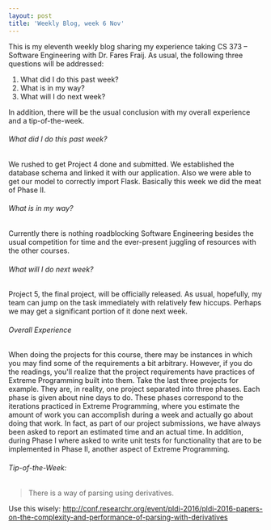 ```yaml
---
layout: post
title: 'Weekly Blog, week 6 Nov'
---
```


This is my eleventh weekly blog sharing my experience taking CS 373 – Software Engineering with Dr. Fares Fraij. As usual, the following three questions will be addressed:

1. What did I do this past week?
2. What is in my way?
3. What will I do next week?

In addition, there will be the usual conclusion with my overall experience and a tip-of-the-week.

###### What did I do this past week?

We rushed to get Project 4 done and submitted. We established the database schema and linked it with our application. Also we were able to get our model to correctly import Flask. Basically this week we did the meat of Phase II.

###### What is in my way?

Currently there is nothing roadblocking Software Engineering besides the usual competition for time and the ever-present juggling of resources with the other courses. 

###### What will I do next week?

Project 5, the final project, will be officially released. As usual, hopefully, my team can jump on the task immediately with relatively few hiccups. Perhaps we may get a significant portion of it done next week.  

###### Overall Experience

When doing the projects for this course, there may be instances in which you may find some of the requirements a bit arbitrary. However, if you do the readings, you'll realize that the project requirements have practices of Extreme Programming built into them. Take the last three projects for example. They are, in reality, one project separated into three phases. Each phase is given about nine days to do. These phases correspond to the iterations practiced in Extreme Programming, where you estimate the amount of work you can accomplish during a week and actually go about doing that work. In fact, as part of our project submissions, we have always been asked to report an estimated time and an actual time. In addition, during Phase I where asked to write unit tests for functionality that are to be implemented in Phase II, another aspect of Extreme Programming. 

###### Tip-of-the-Week:
> There is a way of parsing using derivatives. 

Use this wisely: <http://conf.researchr.org/event/pldi-2016/pldi-2016-papers-on-the-complexity-and-performance-of-parsing-with-derivatives>
